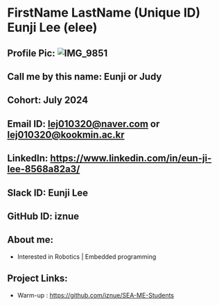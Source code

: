# FirstName LastName (Unique ID) Eunji Lee (elee)
## Profile Pic: ![IMG_9851](https://github.com/user-attachments/assets/b39d8d75-fd75-4491-be54-daf552f14f02)
## Call me by this name: Eunji or Judy
## Cohort: July 2024
## Email ID: lej010320@naver.com or lej010320@kookmin.ac.kr 
## LinkedIn: https://www.linkedin.com/in/eun-ji-lee-8568a82a3/
## Slack ID: Eunji Lee
## GitHub ID: iznue
## About me: 
- Interested in Robotics | Embedded programming
## Project Links:
- Warm-up : https://github.com/iznue/SEA-ME-Students
